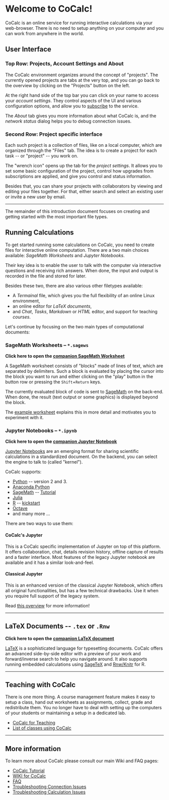# Welcome to CoCalc!

CoCalc is an online service for running interactive calculations via your web-browser.
There is no need to setup anything on your computer and you can work from anywhere in the world.

## User Interface

### Top Row: Projects, Account Settings and About

The CoCalc environment organizes around the concept of "projects".
The currently opened projects are tabs at the very top,
and you can go back to the overview by clicking on the "Projects" button on the left.

At the right hand side of the top bar you can click on your name to access your _account settings_.
They control aspects of the UI and various configuration options,
and allow you to [subscribe](https://cocalc.com/policies/pricing.html) to the service.

The _About_ tab gives you more information about what CoCalc is, and the _network status_ dialog helps you to debug connection issues.

### Second Row: Project specific interface

Each such project is a collection of files, like on a local computer, which are organized through the "Files" tab.
The idea is to create a project for each task -- or "project" -- you work on.

The "wrench icon" opens up the tab for the _project settings_.
It allows you to set some basic configuration of the project,
control how upgrades from subscriptions are applied,
and give you control and status information.

Besides that, you can share your projects with collaborators by viewing and editing your files together.
For that, either search and select an existing user or invite a new user by email.

---

The remainder of this introduction document focuses on creating and getting started with the most important file types.

## Running Calculations

To get started running some calculations on CoCalc,
you need to create files for interactive online computation.
There are a two main choices available: _SageMath Worksheets_ and _Jupyter Notebooks_.

Their key idea is to enable the user to talk with the computer via interactive questions and receiving rich answers.
When done, the input and output is recorded in the file and stored for later.

Besides these two, there are also various other filetypes available:

* A _Termainal_ file, which gives you the full flexibility of an online Linux environment,
* an online editor for _LaTeX documents_,
* and _Chat_, _Tasks_, _Markdown_ or _HTML_ editor, and support for teaching _courses_.

Let's continue by focusing on the two main types of computational documents:

### SageMath Worksheets – `*.sagews`

**Click here to open the [companion SageMath Worksheet](sagemath-worksheet.sagews)**

A SageMath worksheet consists of "blocks" made of lines of text, which are separated by delimiters.
Such a block is evaluated by placing the cursor into the block you want to run and
either clicking on the "play" button in the button row or pressing the `Shift`+`Return` keys.

The currently evaluated block of code is sent to [SageMath](http://www.sagemath.org/) on the back-end.
When done, the result (text output or some graphics) is displayed beyond the block.

The [example worksheet](sagemath-worksheet.sagews) explains this in more detail and motivates you to experiment with it.


### Jupyter Notebooks – `*.ipynb`

**Click here to open the [companion Jupyter Notebook](jupyter_notebook.ipynb)**

[Jupyter Notebooks](http://jupyter.org/) are an emerging format for sharing scientific calculations in a standardized document.
On the backend, you can select the engine to talk to (called "kernel").

CoCalc supports:

* [Python](https://www.python.org/) -- version 2 and 3.
* [Anaconda Python](https://www.anaconda.com/what-is-anaconda/)
* [SageMath](https://www.sagemath.org/)  -- [Tutorial](http://doc.sagemath.org/html/en/tutorial/index.html)
* [Julia](https://julialang.org/)
* [R](https://cran.r-project.org)  -- [kickstart](https://cran.r-project.org/doc/contrib/Lemon-kickstart/)
* [Octave](https://www.gnu.org/software/octave/)
* and many  more ...

There are two ways to use them:

#### CoCalc's Jupyter

This is a CoCalc specific implementation of Jupyter on top of this platform.
It offers collaboration, chat, details revision history, offline capture of results and a faster interface.
Most features of the legacy Jupyter notebook are available and it has a similar look-and-feel.

#### Classical Jupyter

This is an enhanced version of the classical Jupyter Notebook,
which offers all original functionalities, but has a few technical drawbacks.
Use it when you require full support of the legacy system.


Read [this overview](https://github.com/sagemathinc/cocalc/wiki/JupyterClassicModern) for more information!

---

## LaTeX Documents -- `.tex` or `.Rnw`

**Click here to open the [companion LaTeX document](latex.tex)**

[LaTeX](https://en.wikibooks.org/wiki/LaTeX) is a sophisticated language for typesetting documents.
CoCalc offers an advanced side-by-side editor with a preview of your work
and forward/inverse search to help you navigate around.
It also supports running embedded calculations using [SageTeX](https://ctan.org/pkg/sagetex)
and [Rnw/Knitr](https://yihui.name/knitr/demo/minimal/) for R.

---

## Teaching with CoCalc

There is one more thing.
A course management feature makes it easy to setup a class, hand out worksheets as assignments, collect, grade and redistribute them.
You no longer have to deal with setting up the computers of your students or maintaining a setup in a dedicated lab.

* [CoCalc for Teaching](https://github.com/sagemathinc/cocalc/wiki/CoCalc-for-Students-and-Teachers)
* [List of classes using CoCalc](https://github.com/sagemathinc/cocalc/wiki/Teaching)

---

## More information

To learn more about CoCalc please consult our main Wiki and FAQ pages:

* [CoCalc Tutorial](https://tutorial.cocalc.com/)
* [WIKI for CoCalc](https://github.com/sagemathinc/cocalc/wiki)
* [FAQ](https://github.com/sagemathinc/cocalc/wiki/FAQ)
* [Troubleshooting Connection Issues](https://github.com/sagemathinc/cocalc/wiki/Troubleshooting)
* [Troubleshooting Calculation Issues](https://github.com/sagemathinc/cocalc/wiki/SageWorksheetWontRun)

